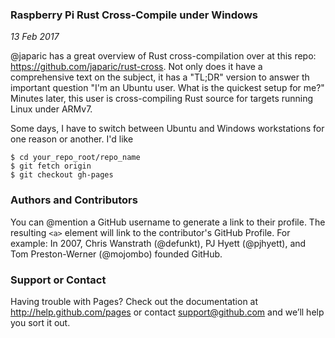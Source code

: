 ### Raspberry Pi Rust Cross-Compile under Windows
*13 Feb 2017*

@japaric has a great overview of Rust cross-compilation over at this repo: https://github.com/japaric/rust-cross. Not only does it have a comprehensive text on the subject, it has a "TL;DR" version to answer th important question "I'm an Ubuntu user. What is the quickest setup for me?" Minutes later, this user is cross-compiling Rust source for targets running Linux under ARMv7.

Some days, I have to switch between Ubuntu and Windows workstations for one reason or another. I'd like 


```
$ cd your_repo_root/repo_name
$ git fetch origin
$ git checkout gh-pages
```


### Authors and Contributors
You can @mention a GitHub username to generate a link to their profile. The resulting `<a>` element will link to the contributor's GitHub Profile. For example: In 2007, Chris Wanstrath (@defunkt), PJ Hyett (@pjhyett), and Tom Preston-Werner (@mojombo) founded GitHub.

### Support or Contact
Having trouble with Pages? Check out the documentation at http://help.github.com/pages or contact support@github.com and we’ll help you sort it out.
